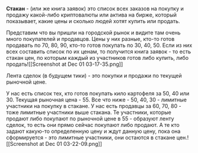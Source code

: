 **Стакан** - (или же книга заявок) это список всех заказов на покупку и продажу какой-либо криптовалюты или актива на бирже, который показывает, какие цены и сколько людей хотят купить или продать.

Представим что вы пришли на городской рынок и видите там очень много покупателей и продавцов. Цены у них разные, кто-то готов продавать по 70, 80, 90, кто-то готов покупать по 30, 40, 50. Если из них всех составить список по их ценам, то получится книга заявок - то есть стакан цен, по которым каждый из участников готов либо купить, либо продать![[Screenshot at Dec 01 03-17-35.png]]

Лента сделок (в будущем тики) - это покупки и продажи по текущей рыночной цене. 

У нас есть список тех, кто готов покупать кило картофеля за 50, 40 или 30. Текущая рыночная цена - 55. Все что ниже - 50, 40, 30 - лимитные участники на покупку в стакане. У нас есть продавцы за 60, 70, 80 - тоже лимитные участники выше стакана. Те участники, которые продают либо покупают по рыночной цене в 55 - образуют ленту сделок, то есть они прямо сейчас покупают либо продают. А те кто задают какую-то определенную цену и ждут данную цену, пока она сформируется - это лимитные участники, они остаются в стакане цен.![[Screenshot at Dec 01 03-22-09.png]]
